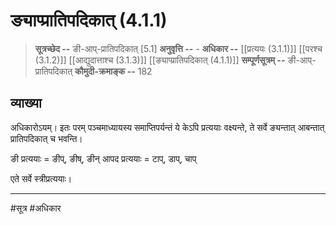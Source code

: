 # ङ्याप्प्रातिपदिकात् (4.1.1)
> **सूत्रच्छेद --** ङी-आप्-प्रातिपदिकात् [5.1]
> **अनुवृत्ति --** -
> **अधिकार --** [[प्रत्ययः (3.1.1)]] [[परश्च (3.1.2)]] [[आद्युदात्ताश्च (3.1.3)]] [[ङ्याप्प्रातिपदिकात् (4.1.1)]]
> **सम्पूर्णसूत्रम् --** ङी-आप्-प्रातिपदिकात् 
> **कौमुदी-क्रमाङ्क --** 182

## व्याख्या

अधिकारोऽयम्। इतः परम् पञ्चमाध्यायस्य समाप्तिपर्यन्तं ये केऽपि प्रत्ययाः वक्ष्यन्ते, ते सर्वे ङ्यन्तात् आबन्तात् प्रातिपदिकात् च भवन्ति।

ङी प्रत्ययाः = ङीप्, ङीष्, ङीन्
आपद प्रत्ययाः = टाप्, डाप्, चाप्

एते सर्वे स्त्रीप्रत्ययाः।

---
#सूत्र #अधिकार 